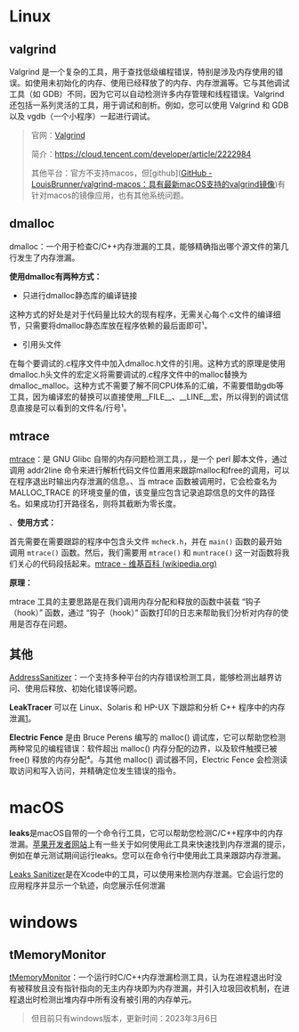 # Linux

## valgrind

Valgrind 是一个复杂的工具，用于查找低级编程错误，特别是涉及内存使用的错误。如使用未初始化的内存、使用已经释放了的内存、内存泄漏等。它与其他调试工具（如 GDB）不同，因为它可以自动检测许多内存管理和线程错误。Valgrind 还包括一系列灵活的工具，用于调试和剖析。例如，您可以使用 Valgrind 和 GDB 以及 vgdb（一个小程序）一起进行调试。

> 官网：[Valgrind](https://valgrind.org/docs/manual/manual-intro.html)
>
> 简介：https://cloud.tencent.com/developer/article/2222984
>
> 其他平台：官方不支持macos，但[github]([GitHub - LouisBrunner/valgrind-macos：具有最新macOS支持的valgrind镜像](https://github.com/LouisBrunner/valgrind-macos))有针对macos的镜像应用，也有其他系统问题。

## dmalloc

dmalloc：一个用于检查C/C++内存泄漏的工具，能够精确指出哪个源文件的第几行发生了内存泄漏。

**使用dmalloc有两种方式：**

- 只进行dmalloc静态库的编译链接

这种方式的好处是对于代码量比较大的现有程序，无需关心每个.c文件的编译细节，只需要将dmalloc静态库放在程序依赖的最后面即可¹。

- 引用头文件

在每个要调试的.c程序文件中加入dmalloc.h文件的引用。这种方式的原理是使用dmalloc.h头文件的宏定义将需要调试的.c程序文件中的malloc替换为dmalloc_malloc。这种方式不需要了解不同CPU体系的汇编，不需要借助gdb等工具，因为编译宏的替换可以直接使用__FILE__、__LINE__宏，所以得到的调试信息直接是可以看到的文件名/行号¹。

## mtrace

[mtrace](https://bing.com/search?q=linux进程内存泄漏检测工具)：是 GNU Glibc 自带的内存问题检测工具，，是一个 perl 脚本文件，通过调用 addr2line 命令来进行解析代码文件位置用来跟踪malloc和free的调用，可以在程序退出时输出内存泄漏的信息。、当 mtrace 函数被调用时，它会检查名为 MALLOC_TRACE 的环境变量的值，该变量应包含记录追踪信息的文件的路径名。如果成功打开路径名，则将其截断为零长度。

、**使用方式：**

首先需要在需要跟踪的程序中包含头文件 `mcheck.h`，并在 `main()` 函数的最开始调用 `mtrace()` 函数。然后，我们需要用 `mtrace()` 和 `muntrace()` 这一对函数将我们关心的代码段括起来。[mtrace - 维基百科 (wikipedia.org)](https://en.wikipedia.org/wiki/Mtrace)

**原理：**

mtrace 工具的主要思路是在我们调用内存分配和释放的函数中装载 “钩子（hook）” 函数，通过 “钩子（hook）” 函数打印的日志来帮助我们分析对内存的使用是否存在问题。

## 其他

[AddressSanitizer](https://cloud.tencent.com/developer/article/2231225)：一个支持多种平台的内存错误检测工具，能够检测出越界访问、使用后释放、初始化错误等问题。

**LeakTracer** 可以在 Linux、Solaris 和 HP-UX 下跟踪和分析 C++ 程序中的内存泄漏[1](https://bing.com/search?q=linux内存泄漏检测工具)。

**Electric Fence** 是由 Bruce Perens 编写的 malloc() 调试库，它可以帮助您检测两种常见的编程错误：软件超出 malloc() 内存分配的边界，以及软件触摸已被 free() 释放的内存分配⁴。与其他 malloc() 调试器不同，Electric Fence 会检测读取访问和写入访问，并精确定位发生错误的指令。



# macOS

**leaks**是macOS自带的一个命令行工具，它可以帮助您检测C/C++程序中的内存泄漏。[苹果开发者网站](https://developer.apple.com/library/archive/documentation/Performance/Conceptual/ManagingMemory/Articles/FindingLeaks.html)上有一些关于如何使用此工具来快速找到内存泄漏的提示，例如在单元测试期间运行leaks。您可以在命令行中使用此工具来跟踪内存泄漏。

[Leaks Sanitizer](https://stackoverflow.com/questions/53456304/mac-os-leaks-sanitizer)是在Xcode中的工具，可以使用来检测内存泄漏。它会运行您的应用程序并显示一个轨迹，向您展示任何泄漏

# windows

## tMemoryMonitor

[tMemoryMonitor](https://wetest.qq.com/labs/40)：一个运行时C/C++内存泄漏检测工具，认为在进程退出时没有被释放且没有指针指向的无主内存块即为内存泄漏，并引入垃圾回收机制，在进程退出时检测出堆内存中所有没有被引用的内存单元。

> 但目前只有windows版本，更新时间：2023年3月6日

